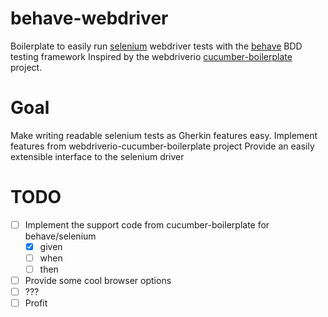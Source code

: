 # behave-webdriver
Boilerplate to easily run [selenium](https://github.com/SeleniumHQ/selenium) webdriver tests with the [behave](https://github.com/behave/behave) BDD testing framework
Inspired by the webdriverio [cucumber-boilerplate](https://github.com/webdriverio/cucumber-boilerplate) project.

# Goal
Make writing readable selenium tests as Gherkin features easy.
Implement features from webdriverio-cucumber-boilerplate project
Provide an easily extensible interface to the selenium driver


# TODO
- [ ] Implement the support code from cucumber-boilerplate for behave/selenium
  - [x] given
  - [ ] when
  - [ ] then
- [ ] Provide some cool browser options
- [ ] ???
- [ ] Profit
